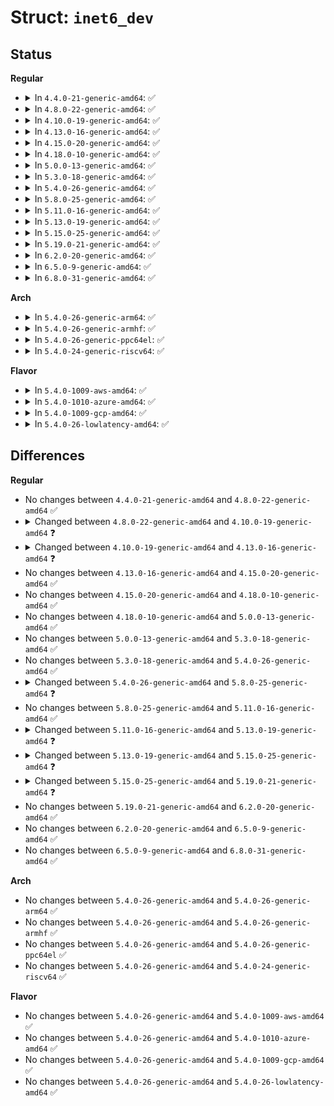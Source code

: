 # Struct: <code>inet6_dev</code>

## Status
<b>Regular</b>
<ul>
<li>
<details>
<summary>In <code>4.4.0-21-generic-amd64</code>: ✅</summary>

```c
struct inet6_dev {
    struct net_device * dev;
    struct list_head addr_list;
    struct ifmcaddr6 * mc_list;
    struct ifmcaddr6 * mc_tomb;
    spinlock_t mc_lock;
    unsigned char mc_qrv;
    unsigned char mc_gq_running;
    unsigned char mc_ifc_count;
    unsigned char mc_dad_count;
    long unsigned int mc_v1_seen;
    long unsigned int mc_qi;
    long unsigned int mc_qri;
    long unsigned int mc_maxdelay;
    struct timer_list mc_gq_timer;
    struct timer_list mc_ifc_timer;
    struct timer_list mc_dad_timer;
    struct ifacaddr6 * ac_list;
    rwlock_t lock;
    atomic_t refcnt;
    __u32 if_flags;
    int dead;
    u8[8] rndid;
    struct timer_list regen_timer;
    struct list_head tempaddr_list;
    struct in6_addr token;
    struct neigh_parms * nd_parms;
    struct ipv6_devconf cnf;
    struct ipv6_devstat stats;
    struct timer_list rs_timer;
    __u8 rs_probes;
    __u8 addr_gen_mode;
    long unsigned int tstamp;
    struct callback_head rcu;
}
```
</details>
</li>
<li>
<details>
<summary>In <code>4.8.0-22-generic-amd64</code>: ✅</summary>

```c
struct inet6_dev {
    struct net_device * dev;
    struct list_head addr_list;
    struct ifmcaddr6 * mc_list;
    struct ifmcaddr6 * mc_tomb;
    spinlock_t mc_lock;
    unsigned char mc_qrv;
    unsigned char mc_gq_running;
    unsigned char mc_ifc_count;
    unsigned char mc_dad_count;
    long unsigned int mc_v1_seen;
    long unsigned int mc_qi;
    long unsigned int mc_qri;
    long unsigned int mc_maxdelay;
    struct timer_list mc_gq_timer;
    struct timer_list mc_ifc_timer;
    struct timer_list mc_dad_timer;
    struct ifacaddr6 * ac_list;
    rwlock_t lock;
    atomic_t refcnt;
    __u32 if_flags;
    int dead;
    u8[8] rndid;
    struct timer_list regen_timer;
    struct list_head tempaddr_list;
    struct in6_addr token;
    struct neigh_parms * nd_parms;
    struct ipv6_devconf cnf;
    struct ipv6_devstat stats;
    struct timer_list rs_timer;
    __u8 rs_probes;
    __u8 addr_gen_mode;
    long unsigned int tstamp;
    struct callback_head rcu;
}
```
</details>
</li>
<li>
<details>
<summary>In <code>4.10.0-19-generic-amd64</code>: ✅</summary>

```c
struct inet6_dev {
    struct net_device * dev;
    struct list_head addr_list;
    struct ifmcaddr6 * mc_list;
    struct ifmcaddr6 * mc_tomb;
    spinlock_t mc_lock;
    unsigned char mc_qrv;
    unsigned char mc_gq_running;
    unsigned char mc_ifc_count;
    unsigned char mc_dad_count;
    long unsigned int mc_v1_seen;
    long unsigned int mc_qi;
    long unsigned int mc_qri;
    long unsigned int mc_maxdelay;
    struct timer_list mc_gq_timer;
    struct timer_list mc_ifc_timer;
    struct timer_list mc_dad_timer;
    struct ifacaddr6 * ac_list;
    rwlock_t lock;
    atomic_t refcnt;
    __u32 if_flags;
    int dead;
    u32 desync_factor;
    u8[8] rndid;
    struct list_head tempaddr_list;
    struct in6_addr token;
    struct neigh_parms * nd_parms;
    struct ipv6_devconf cnf;
    struct ipv6_devstat stats;
    struct timer_list rs_timer;
    __s32 rs_interval;
    __u8 rs_probes;
    __u8 addr_gen_mode;
    long unsigned int tstamp;
    struct callback_head rcu;
}
```
</details>
</li>
<li>
<details>
<summary>In <code>4.13.0-16-generic-amd64</code>: ✅</summary>

```c
struct inet6_dev {
    struct net_device * dev;
    struct list_head addr_list;
    struct ifmcaddr6 * mc_list;
    struct ifmcaddr6 * mc_tomb;
    spinlock_t mc_lock;
    unsigned char mc_qrv;
    unsigned char mc_gq_running;
    unsigned char mc_ifc_count;
    unsigned char mc_dad_count;
    long unsigned int mc_v1_seen;
    long unsigned int mc_qi;
    long unsigned int mc_qri;
    long unsigned int mc_maxdelay;
    struct timer_list mc_gq_timer;
    struct timer_list mc_ifc_timer;
    struct timer_list mc_dad_timer;
    struct ifacaddr6 * ac_list;
    rwlock_t lock;
    refcount_t refcnt;
    __u32 if_flags;
    int dead;
    u32 desync_factor;
    u8[8] rndid;
    struct list_head tempaddr_list;
    struct in6_addr token;
    struct neigh_parms * nd_parms;
    struct ipv6_devconf cnf;
    struct ipv6_devstat stats;
    struct timer_list rs_timer;
    __s32 rs_interval;
    __u8 rs_probes;
    long unsigned int tstamp;
    struct callback_head rcu;
}
```
</details>
</li>
<li>
<details>
<summary>In <code>4.15.0-20-generic-amd64</code>: ✅</summary>

```c
struct inet6_dev {
    struct net_device * dev;
    struct list_head addr_list;
    struct ifmcaddr6 * mc_list;
    struct ifmcaddr6 * mc_tomb;
    spinlock_t mc_lock;
    unsigned char mc_qrv;
    unsigned char mc_gq_running;
    unsigned char mc_ifc_count;
    unsigned char mc_dad_count;
    long unsigned int mc_v1_seen;
    long unsigned int mc_qi;
    long unsigned int mc_qri;
    long unsigned int mc_maxdelay;
    struct timer_list mc_gq_timer;
    struct timer_list mc_ifc_timer;
    struct timer_list mc_dad_timer;
    struct ifacaddr6 * ac_list;
    rwlock_t lock;
    refcount_t refcnt;
    __u32 if_flags;
    int dead;
    u32 desync_factor;
    u8[8] rndid;
    struct list_head tempaddr_list;
    struct in6_addr token;
    struct neigh_parms * nd_parms;
    struct ipv6_devconf cnf;
    struct ipv6_devstat stats;
    struct timer_list rs_timer;
    __s32 rs_interval;
    __u8 rs_probes;
    long unsigned int tstamp;
    struct callback_head rcu;
}
```
</details>
</li>
<li>
<details>
<summary>In <code>4.18.0-10-generic-amd64</code>: ✅</summary>

```c
struct inet6_dev {
    struct net_device * dev;
    struct list_head addr_list;
    struct ifmcaddr6 * mc_list;
    struct ifmcaddr6 * mc_tomb;
    spinlock_t mc_lock;
    unsigned char mc_qrv;
    unsigned char mc_gq_running;
    unsigned char mc_ifc_count;
    unsigned char mc_dad_count;
    long unsigned int mc_v1_seen;
    long unsigned int mc_qi;
    long unsigned int mc_qri;
    long unsigned int mc_maxdelay;
    struct timer_list mc_gq_timer;
    struct timer_list mc_ifc_timer;
    struct timer_list mc_dad_timer;
    struct ifacaddr6 * ac_list;
    rwlock_t lock;
    refcount_t refcnt;
    __u32 if_flags;
    int dead;
    u32 desync_factor;
    u8[8] rndid;
    struct list_head tempaddr_list;
    struct in6_addr token;
    struct neigh_parms * nd_parms;
    struct ipv6_devconf cnf;
    struct ipv6_devstat stats;
    struct timer_list rs_timer;
    __s32 rs_interval;
    __u8 rs_probes;
    long unsigned int tstamp;
    struct callback_head rcu;
}
```
</details>
</li>
<li>
<details>
<summary>In <code>5.0.0-13-generic-amd64</code>: ✅</summary>

```c
struct inet6_dev {
    struct net_device * dev;
    struct list_head addr_list;
    struct ifmcaddr6 * mc_list;
    struct ifmcaddr6 * mc_tomb;
    spinlock_t mc_lock;
    unsigned char mc_qrv;
    unsigned char mc_gq_running;
    unsigned char mc_ifc_count;
    unsigned char mc_dad_count;
    long unsigned int mc_v1_seen;
    long unsigned int mc_qi;
    long unsigned int mc_qri;
    long unsigned int mc_maxdelay;
    struct timer_list mc_gq_timer;
    struct timer_list mc_ifc_timer;
    struct timer_list mc_dad_timer;
    struct ifacaddr6 * ac_list;
    rwlock_t lock;
    refcount_t refcnt;
    __u32 if_flags;
    int dead;
    u32 desync_factor;
    u8[8] rndid;
    struct list_head tempaddr_list;
    struct in6_addr token;
    struct neigh_parms * nd_parms;
    struct ipv6_devconf cnf;
    struct ipv6_devstat stats;
    struct timer_list rs_timer;
    __s32 rs_interval;
    __u8 rs_probes;
    long unsigned int tstamp;
    struct callback_head rcu;
}
```
</details>
</li>
<li>
<details>
<summary>In <code>5.3.0-18-generic-amd64</code>: ✅</summary>

```c
struct inet6_dev {
    struct net_device * dev;
    struct list_head addr_list;
    struct ifmcaddr6 * mc_list;
    struct ifmcaddr6 * mc_tomb;
    spinlock_t mc_lock;
    unsigned char mc_qrv;
    unsigned char mc_gq_running;
    unsigned char mc_ifc_count;
    unsigned char mc_dad_count;
    long unsigned int mc_v1_seen;
    long unsigned int mc_qi;
    long unsigned int mc_qri;
    long unsigned int mc_maxdelay;
    struct timer_list mc_gq_timer;
    struct timer_list mc_ifc_timer;
    struct timer_list mc_dad_timer;
    struct ifacaddr6 * ac_list;
    rwlock_t lock;
    refcount_t refcnt;
    __u32 if_flags;
    int dead;
    u32 desync_factor;
    u8[8] rndid;
    struct list_head tempaddr_list;
    struct in6_addr token;
    struct neigh_parms * nd_parms;
    struct ipv6_devconf cnf;
    struct ipv6_devstat stats;
    struct timer_list rs_timer;
    __s32 rs_interval;
    __u8 rs_probes;
    long unsigned int tstamp;
    struct callback_head rcu;
}
```
</details>
</li>
<li>
<details>
<summary>In <code>5.4.0-26-generic-amd64</code>: ✅</summary>

```c
struct inet6_dev {
    struct net_device * dev;
    struct list_head addr_list;
    struct ifmcaddr6 * mc_list;
    struct ifmcaddr6 * mc_tomb;
    spinlock_t mc_lock;
    unsigned char mc_qrv;
    unsigned char mc_gq_running;
    unsigned char mc_ifc_count;
    unsigned char mc_dad_count;
    long unsigned int mc_v1_seen;
    long unsigned int mc_qi;
    long unsigned int mc_qri;
    long unsigned int mc_maxdelay;
    struct timer_list mc_gq_timer;
    struct timer_list mc_ifc_timer;
    struct timer_list mc_dad_timer;
    struct ifacaddr6 * ac_list;
    rwlock_t lock;
    refcount_t refcnt;
    __u32 if_flags;
    int dead;
    u32 desync_factor;
    u8[8] rndid;
    struct list_head tempaddr_list;
    struct in6_addr token;
    struct neigh_parms * nd_parms;
    struct ipv6_devconf cnf;
    struct ipv6_devstat stats;
    struct timer_list rs_timer;
    __s32 rs_interval;
    __u8 rs_probes;
    long unsigned int tstamp;
    struct callback_head rcu;
}
```
</details>
</li>
<li>
<details>
<summary>In <code>5.8.0-25-generic-amd64</code>: ✅</summary>

```c
struct inet6_dev {
    struct net_device * dev;
    struct list_head addr_list;
    struct ifmcaddr6 * mc_list;
    struct ifmcaddr6 * mc_tomb;
    spinlock_t mc_lock;
    unsigned char mc_qrv;
    unsigned char mc_gq_running;
    unsigned char mc_ifc_count;
    unsigned char mc_dad_count;
    long unsigned int mc_v1_seen;
    long unsigned int mc_qi;
    long unsigned int mc_qri;
    long unsigned int mc_maxdelay;
    struct timer_list mc_gq_timer;
    struct timer_list mc_ifc_timer;
    struct timer_list mc_dad_timer;
    struct ifacaddr6 * ac_list;
    rwlock_t lock;
    refcount_t refcnt;
    __u32 if_flags;
    int dead;
    u32 desync_factor;
    struct list_head tempaddr_list;
    struct in6_addr token;
    struct neigh_parms * nd_parms;
    struct ipv6_devconf cnf;
    struct ipv6_devstat stats;
    struct timer_list rs_timer;
    __s32 rs_interval;
    __u8 rs_probes;
    long unsigned int tstamp;
    struct callback_head rcu;
}
```
</details>
</li>
<li>
<details>
<summary>In <code>5.11.0-16-generic-amd64</code>: ✅</summary>

```c
struct inet6_dev {
    struct net_device * dev;
    struct list_head addr_list;
    struct ifmcaddr6 * mc_list;
    struct ifmcaddr6 * mc_tomb;
    spinlock_t mc_lock;
    unsigned char mc_qrv;
    unsigned char mc_gq_running;
    unsigned char mc_ifc_count;
    unsigned char mc_dad_count;
    long unsigned int mc_v1_seen;
    long unsigned int mc_qi;
    long unsigned int mc_qri;
    long unsigned int mc_maxdelay;
    struct timer_list mc_gq_timer;
    struct timer_list mc_ifc_timer;
    struct timer_list mc_dad_timer;
    struct ifacaddr6 * ac_list;
    rwlock_t lock;
    refcount_t refcnt;
    __u32 if_flags;
    int dead;
    u32 desync_factor;
    struct list_head tempaddr_list;
    struct in6_addr token;
    struct neigh_parms * nd_parms;
    struct ipv6_devconf cnf;
    struct ipv6_devstat stats;
    struct timer_list rs_timer;
    __s32 rs_interval;
    __u8 rs_probes;
    long unsigned int tstamp;
    struct callback_head rcu;
}
```
</details>
</li>
<li>
<details>
<summary>In <code>5.13.0-19-generic-amd64</code>: ✅</summary>

```c
struct inet6_dev {
    struct net_device * dev;
    struct list_head addr_list;
    struct ifmcaddr6 * mc_list;
    struct ifmcaddr6 * mc_tomb;
    unsigned char mc_qrv;
    unsigned char mc_gq_running;
    unsigned char mc_ifc_count;
    unsigned char mc_dad_count;
    long unsigned int mc_v1_seen;
    long unsigned int mc_qi;
    long unsigned int mc_qri;
    long unsigned int mc_maxdelay;
    struct delayed_work mc_gq_work;
    struct delayed_work mc_ifc_work;
    struct delayed_work mc_dad_work;
    struct delayed_work mc_query_work;
    struct delayed_work mc_report_work;
    struct sk_buff_head mc_query_queue;
    struct sk_buff_head mc_report_queue;
    spinlock_t mc_query_lock;
    spinlock_t mc_report_lock;
    struct mutex mc_lock;
    struct ifacaddr6 * ac_list;
    rwlock_t lock;
    refcount_t refcnt;
    __u32 if_flags;
    int dead;
    u32 desync_factor;
    struct list_head tempaddr_list;
    struct in6_addr token;
    struct neigh_parms * nd_parms;
    struct ipv6_devconf cnf;
    struct ipv6_devstat stats;
    struct timer_list rs_timer;
    __s32 rs_interval;
    __u8 rs_probes;
    long unsigned int tstamp;
    struct callback_head rcu;
}
```
</details>
</li>
<li>
<details>
<summary>In <code>5.15.0-25-generic-amd64</code>: ✅</summary>

```c
struct inet6_dev {
    struct net_device * dev;
    struct list_head addr_list;
    struct ifmcaddr6 * mc_list;
    struct ifmcaddr6 * mc_tomb;
    unsigned char mc_qrv;
    unsigned char mc_gq_running;
    unsigned char mc_ifc_count;
    unsigned char mc_dad_count;
    long unsigned int mc_v1_seen;
    long unsigned int mc_qi;
    long unsigned int mc_qri;
    long unsigned int mc_maxdelay;
    struct delayed_work mc_gq_work;
    struct delayed_work mc_ifc_work;
    struct delayed_work mc_dad_work;
    struct delayed_work mc_query_work;
    struct delayed_work mc_report_work;
    struct sk_buff_head mc_query_queue;
    struct sk_buff_head mc_report_queue;
    spinlock_t mc_query_lock;
    spinlock_t mc_report_lock;
    struct mutex mc_lock;
    struct ifacaddr6 * ac_list;
    rwlock_t lock;
    refcount_t refcnt;
    __u32 if_flags;
    int dead;
    u32 desync_factor;
    struct list_head tempaddr_list;
    struct in6_addr token;
    struct neigh_parms * nd_parms;
    struct ipv6_devconf cnf;
    struct ipv6_devstat stats;
    struct timer_list rs_timer;
    __s32 rs_interval;
    __u8 rs_probes;
    long unsigned int tstamp;
    struct callback_head rcu;
    unsigned int ra_mtu;
}
```
</details>
</li>
<li>
<details>
<summary>In <code>5.19.0-21-generic-amd64</code>: ✅</summary>

```c
struct inet6_dev {
    struct net_device * dev;
    netdevice_tracker dev_tracker;
    struct list_head addr_list;
    struct ifmcaddr6 * mc_list;
    struct ifmcaddr6 * mc_tomb;
    unsigned char mc_qrv;
    unsigned char mc_gq_running;
    unsigned char mc_ifc_count;
    unsigned char mc_dad_count;
    long unsigned int mc_v1_seen;
    long unsigned int mc_qi;
    long unsigned int mc_qri;
    long unsigned int mc_maxdelay;
    struct delayed_work mc_gq_work;
    struct delayed_work mc_ifc_work;
    struct delayed_work mc_dad_work;
    struct delayed_work mc_query_work;
    struct delayed_work mc_report_work;
    struct sk_buff_head mc_query_queue;
    struct sk_buff_head mc_report_queue;
    spinlock_t mc_query_lock;
    spinlock_t mc_report_lock;
    struct mutex mc_lock;
    struct ifacaddr6 * ac_list;
    rwlock_t lock;
    refcount_t refcnt;
    __u32 if_flags;
    int dead;
    u32 desync_factor;
    struct list_head tempaddr_list;
    struct in6_addr token;
    struct neigh_parms * nd_parms;
    struct ipv6_devconf cnf;
    struct ipv6_devstat stats;
    struct timer_list rs_timer;
    __s32 rs_interval;
    __u8 rs_probes;
    long unsigned int tstamp;
    struct callback_head rcu;
    unsigned int ra_mtu;
}
```
</details>
</li>
<li>
<details>
<summary>In <code>6.2.0-20-generic-amd64</code>: ✅</summary>

```c
struct inet6_dev {
    struct net_device * dev;
    netdevice_tracker dev_tracker;
    struct list_head addr_list;
    struct ifmcaddr6 * mc_list;
    struct ifmcaddr6 * mc_tomb;
    unsigned char mc_qrv;
    unsigned char mc_gq_running;
    unsigned char mc_ifc_count;
    unsigned char mc_dad_count;
    long unsigned int mc_v1_seen;
    long unsigned int mc_qi;
    long unsigned int mc_qri;
    long unsigned int mc_maxdelay;
    struct delayed_work mc_gq_work;
    struct delayed_work mc_ifc_work;
    struct delayed_work mc_dad_work;
    struct delayed_work mc_query_work;
    struct delayed_work mc_report_work;
    struct sk_buff_head mc_query_queue;
    struct sk_buff_head mc_report_queue;
    spinlock_t mc_query_lock;
    spinlock_t mc_report_lock;
    struct mutex mc_lock;
    struct ifacaddr6 * ac_list;
    rwlock_t lock;
    refcount_t refcnt;
    __u32 if_flags;
    int dead;
    u32 desync_factor;
    struct list_head tempaddr_list;
    struct in6_addr token;
    struct neigh_parms * nd_parms;
    struct ipv6_devconf cnf;
    struct ipv6_devstat stats;
    struct timer_list rs_timer;
    __s32 rs_interval;
    __u8 rs_probes;
    long unsigned int tstamp;
    struct callback_head rcu;
    unsigned int ra_mtu;
}
```
</details>
</li>
<li>
<details>
<summary>In <code>6.5.0-9-generic-amd64</code>: ✅</summary>

```c
struct inet6_dev {
    struct net_device * dev;
    netdevice_tracker dev_tracker;
    struct list_head addr_list;
    struct ifmcaddr6 * mc_list;
    struct ifmcaddr6 * mc_tomb;
    unsigned char mc_qrv;
    unsigned char mc_gq_running;
    unsigned char mc_ifc_count;
    unsigned char mc_dad_count;
    long unsigned int mc_v1_seen;
    long unsigned int mc_qi;
    long unsigned int mc_qri;
    long unsigned int mc_maxdelay;
    struct delayed_work mc_gq_work;
    struct delayed_work mc_ifc_work;
    struct delayed_work mc_dad_work;
    struct delayed_work mc_query_work;
    struct delayed_work mc_report_work;
    struct sk_buff_head mc_query_queue;
    struct sk_buff_head mc_report_queue;
    spinlock_t mc_query_lock;
    spinlock_t mc_report_lock;
    struct mutex mc_lock;
    struct ifacaddr6 * ac_list;
    rwlock_t lock;
    refcount_t refcnt;
    __u32 if_flags;
    int dead;
    u32 desync_factor;
    struct list_head tempaddr_list;
    struct in6_addr token;
    struct neigh_parms * nd_parms;
    struct ipv6_devconf cnf;
    struct ipv6_devstat stats;
    struct timer_list rs_timer;
    __s32 rs_interval;
    __u8 rs_probes;
    long unsigned int tstamp;
    struct callback_head rcu;
    unsigned int ra_mtu;
}
```
</details>
</li>
<li>
<details>
<summary>In <code>6.8.0-31-generic-amd64</code>: ✅</summary>

```c
struct inet6_dev {
    struct net_device * dev;
    netdevice_tracker dev_tracker;
    struct list_head addr_list;
    struct ifmcaddr6 * mc_list;
    struct ifmcaddr6 * mc_tomb;
    unsigned char mc_qrv;
    unsigned char mc_gq_running;
    unsigned char mc_ifc_count;
    unsigned char mc_dad_count;
    long unsigned int mc_v1_seen;
    long unsigned int mc_qi;
    long unsigned int mc_qri;
    long unsigned int mc_maxdelay;
    struct delayed_work mc_gq_work;
    struct delayed_work mc_ifc_work;
    struct delayed_work mc_dad_work;
    struct delayed_work mc_query_work;
    struct delayed_work mc_report_work;
    struct sk_buff_head mc_query_queue;
    struct sk_buff_head mc_report_queue;
    spinlock_t mc_query_lock;
    spinlock_t mc_report_lock;
    struct mutex mc_lock;
    struct ifacaddr6 * ac_list;
    rwlock_t lock;
    refcount_t refcnt;
    __u32 if_flags;
    int dead;
    u32 desync_factor;
    struct list_head tempaddr_list;
    struct in6_addr token;
    struct neigh_parms * nd_parms;
    struct ipv6_devconf cnf;
    struct ipv6_devstat stats;
    struct timer_list rs_timer;
    __s32 rs_interval;
    __u8 rs_probes;
    long unsigned int tstamp;
    struct callback_head rcu;
    unsigned int ra_mtu;
}
```
</details>
</li>
</ul>
<b>Arch</b>
<ul>
<li>
<details>
<summary>In <code>5.4.0-26-generic-arm64</code>: ✅</summary>

```c
struct inet6_dev {
    struct net_device * dev;
    struct list_head addr_list;
    struct ifmcaddr6 * mc_list;
    struct ifmcaddr6 * mc_tomb;
    spinlock_t mc_lock;
    unsigned char mc_qrv;
    unsigned char mc_gq_running;
    unsigned char mc_ifc_count;
    unsigned char mc_dad_count;
    long unsigned int mc_v1_seen;
    long unsigned int mc_qi;
    long unsigned int mc_qri;
    long unsigned int mc_maxdelay;
    struct timer_list mc_gq_timer;
    struct timer_list mc_ifc_timer;
    struct timer_list mc_dad_timer;
    struct ifacaddr6 * ac_list;
    rwlock_t lock;
    refcount_t refcnt;
    __u32 if_flags;
    int dead;
    u32 desync_factor;
    u8[8] rndid;
    struct list_head tempaddr_list;
    struct in6_addr token;
    struct neigh_parms * nd_parms;
    struct ipv6_devconf cnf;
    struct ipv6_devstat stats;
    struct timer_list rs_timer;
    __s32 rs_interval;
    __u8 rs_probes;
    long unsigned int tstamp;
    struct callback_head rcu;
}
```
</details>
</li>
<li>
<details>
<summary>In <code>5.4.0-26-generic-armhf</code>: ✅</summary>

```c
struct inet6_dev {
    struct net_device * dev;
    struct list_head addr_list;
    struct ifmcaddr6 * mc_list;
    struct ifmcaddr6 * mc_tomb;
    spinlock_t mc_lock;
    unsigned char mc_qrv;
    unsigned char mc_gq_running;
    unsigned char mc_ifc_count;
    unsigned char mc_dad_count;
    long unsigned int mc_v1_seen;
    long unsigned int mc_qi;
    long unsigned int mc_qri;
    long unsigned int mc_maxdelay;
    struct timer_list mc_gq_timer;
    struct timer_list mc_ifc_timer;
    struct timer_list mc_dad_timer;
    struct ifacaddr6 * ac_list;
    rwlock_t lock;
    refcount_t refcnt;
    __u32 if_flags;
    int dead;
    u32 desync_factor;
    u8[8] rndid;
    struct list_head tempaddr_list;
    struct in6_addr token;
    struct neigh_parms * nd_parms;
    struct ipv6_devconf cnf;
    struct ipv6_devstat stats;
    struct timer_list rs_timer;
    __s32 rs_interval;
    __u8 rs_probes;
    long unsigned int tstamp;
    struct callback_head rcu;
}
```
</details>
</li>
<li>
<details>
<summary>In <code>5.4.0-26-generic-ppc64el</code>: ✅</summary>

```c
struct inet6_dev {
    struct net_device * dev;
    struct list_head addr_list;
    struct ifmcaddr6 * mc_list;
    struct ifmcaddr6 * mc_tomb;
    spinlock_t mc_lock;
    unsigned char mc_qrv;
    unsigned char mc_gq_running;
    unsigned char mc_ifc_count;
    unsigned char mc_dad_count;
    long unsigned int mc_v1_seen;
    long unsigned int mc_qi;
    long unsigned int mc_qri;
    long unsigned int mc_maxdelay;
    struct timer_list mc_gq_timer;
    struct timer_list mc_ifc_timer;
    struct timer_list mc_dad_timer;
    struct ifacaddr6 * ac_list;
    rwlock_t lock;
    refcount_t refcnt;
    __u32 if_flags;
    int dead;
    u32 desync_factor;
    u8[8] rndid;
    struct list_head tempaddr_list;
    struct in6_addr token;
    struct neigh_parms * nd_parms;
    struct ipv6_devconf cnf;
    struct ipv6_devstat stats;
    struct timer_list rs_timer;
    __s32 rs_interval;
    __u8 rs_probes;
    long unsigned int tstamp;
    struct callback_head rcu;
}
```
</details>
</li>
<li>
<details>
<summary>In <code>5.4.0-24-generic-riscv64</code>: ✅</summary>

```c
struct inet6_dev {
    struct net_device * dev;
    struct list_head addr_list;
    struct ifmcaddr6 * mc_list;
    struct ifmcaddr6 * mc_tomb;
    spinlock_t mc_lock;
    unsigned char mc_qrv;
    unsigned char mc_gq_running;
    unsigned char mc_ifc_count;
    unsigned char mc_dad_count;
    long unsigned int mc_v1_seen;
    long unsigned int mc_qi;
    long unsigned int mc_qri;
    long unsigned int mc_maxdelay;
    struct timer_list mc_gq_timer;
    struct timer_list mc_ifc_timer;
    struct timer_list mc_dad_timer;
    struct ifacaddr6 * ac_list;
    rwlock_t lock;
    refcount_t refcnt;
    __u32 if_flags;
    int dead;
    u32 desync_factor;
    u8[8] rndid;
    struct list_head tempaddr_list;
    struct in6_addr token;
    struct neigh_parms * nd_parms;
    struct ipv6_devconf cnf;
    struct ipv6_devstat stats;
    struct timer_list rs_timer;
    __s32 rs_interval;
    __u8 rs_probes;
    long unsigned int tstamp;
    struct callback_head rcu;
}
```
</details>
</li>
</ul>
<b>Flavor</b>
<ul>
<li>
<details>
<summary>In <code>5.4.0-1009-aws-amd64</code>: ✅</summary>

```c
struct inet6_dev {
    struct net_device * dev;
    struct list_head addr_list;
    struct ifmcaddr6 * mc_list;
    struct ifmcaddr6 * mc_tomb;
    spinlock_t mc_lock;
    unsigned char mc_qrv;
    unsigned char mc_gq_running;
    unsigned char mc_ifc_count;
    unsigned char mc_dad_count;
    long unsigned int mc_v1_seen;
    long unsigned int mc_qi;
    long unsigned int mc_qri;
    long unsigned int mc_maxdelay;
    struct timer_list mc_gq_timer;
    struct timer_list mc_ifc_timer;
    struct timer_list mc_dad_timer;
    struct ifacaddr6 * ac_list;
    rwlock_t lock;
    refcount_t refcnt;
    __u32 if_flags;
    int dead;
    u32 desync_factor;
    u8[8] rndid;
    struct list_head tempaddr_list;
    struct in6_addr token;
    struct neigh_parms * nd_parms;
    struct ipv6_devconf cnf;
    struct ipv6_devstat stats;
    struct timer_list rs_timer;
    __s32 rs_interval;
    __u8 rs_probes;
    long unsigned int tstamp;
    struct callback_head rcu;
}
```
</details>
</li>
<li>
<details>
<summary>In <code>5.4.0-1010-azure-amd64</code>: ✅</summary>

```c
struct inet6_dev {
    struct net_device * dev;
    struct list_head addr_list;
    struct ifmcaddr6 * mc_list;
    struct ifmcaddr6 * mc_tomb;
    spinlock_t mc_lock;
    unsigned char mc_qrv;
    unsigned char mc_gq_running;
    unsigned char mc_ifc_count;
    unsigned char mc_dad_count;
    long unsigned int mc_v1_seen;
    long unsigned int mc_qi;
    long unsigned int mc_qri;
    long unsigned int mc_maxdelay;
    struct timer_list mc_gq_timer;
    struct timer_list mc_ifc_timer;
    struct timer_list mc_dad_timer;
    struct ifacaddr6 * ac_list;
    rwlock_t lock;
    refcount_t refcnt;
    __u32 if_flags;
    int dead;
    u32 desync_factor;
    u8[8] rndid;
    struct list_head tempaddr_list;
    struct in6_addr token;
    struct neigh_parms * nd_parms;
    struct ipv6_devconf cnf;
    struct ipv6_devstat stats;
    struct timer_list rs_timer;
    __s32 rs_interval;
    __u8 rs_probes;
    long unsigned int tstamp;
    struct callback_head rcu;
}
```
</details>
</li>
<li>
<details>
<summary>In <code>5.4.0-1009-gcp-amd64</code>: ✅</summary>

```c
struct inet6_dev {
    struct net_device * dev;
    struct list_head addr_list;
    struct ifmcaddr6 * mc_list;
    struct ifmcaddr6 * mc_tomb;
    spinlock_t mc_lock;
    unsigned char mc_qrv;
    unsigned char mc_gq_running;
    unsigned char mc_ifc_count;
    unsigned char mc_dad_count;
    long unsigned int mc_v1_seen;
    long unsigned int mc_qi;
    long unsigned int mc_qri;
    long unsigned int mc_maxdelay;
    struct timer_list mc_gq_timer;
    struct timer_list mc_ifc_timer;
    struct timer_list mc_dad_timer;
    struct ifacaddr6 * ac_list;
    rwlock_t lock;
    refcount_t refcnt;
    __u32 if_flags;
    int dead;
    u32 desync_factor;
    u8[8] rndid;
    struct list_head tempaddr_list;
    struct in6_addr token;
    struct neigh_parms * nd_parms;
    struct ipv6_devconf cnf;
    struct ipv6_devstat stats;
    struct timer_list rs_timer;
    __s32 rs_interval;
    __u8 rs_probes;
    long unsigned int tstamp;
    struct callback_head rcu;
}
```
</details>
</li>
<li>
<details>
<summary>In <code>5.4.0-26-lowlatency-amd64</code>: ✅</summary>

```c
struct inet6_dev {
    struct net_device * dev;
    struct list_head addr_list;
    struct ifmcaddr6 * mc_list;
    struct ifmcaddr6 * mc_tomb;
    spinlock_t mc_lock;
    unsigned char mc_qrv;
    unsigned char mc_gq_running;
    unsigned char mc_ifc_count;
    unsigned char mc_dad_count;
    long unsigned int mc_v1_seen;
    long unsigned int mc_qi;
    long unsigned int mc_qri;
    long unsigned int mc_maxdelay;
    struct timer_list mc_gq_timer;
    struct timer_list mc_ifc_timer;
    struct timer_list mc_dad_timer;
    struct ifacaddr6 * ac_list;
    rwlock_t lock;
    refcount_t refcnt;
    __u32 if_flags;
    int dead;
    u32 desync_factor;
    u8[8] rndid;
    struct list_head tempaddr_list;
    struct in6_addr token;
    struct neigh_parms * nd_parms;
    struct ipv6_devconf cnf;
    struct ipv6_devstat stats;
    struct timer_list rs_timer;
    __s32 rs_interval;
    __u8 rs_probes;
    long unsigned int tstamp;
    struct callback_head rcu;
}
```
</details>
</li>
</ul>

## Differences
<b>Regular</b>
<ul>
<li>
No changes between <code>4.4.0-21-generic-amd64</code> and <code>4.8.0-22-generic-amd64</code> ✅
</li>
<li>
<details>
<summary>Changed between <code>4.8.0-22-generic-amd64</code> and <code>4.10.0-19-generic-amd64</code> ❓</summary>
<ul>
<li>
<b>Field added. </b>
<code>u32 desync_factor</code>
</li>
<li>
<b>Field added. </b>
<code>__s32 rs_interval</code>
</li>
<li>
<b>Field removed. </b>
<code>struct timer_list regen_timer</code>
</li>
</ul>
</details>
</li>
<li>
<details>
<summary>Changed between <code>4.10.0-19-generic-amd64</code> and <code>4.13.0-16-generic-amd64</code> ❓</summary>
<ul>
<li>
<b>Field removed. </b>
<code>__u8 addr_gen_mode</code>
</li>
<li>
<b>Field type changed. </b>
<code>atomic_t refcnt</code> ➡️ <code>refcount_t refcnt</code>
</li>
</ul>
</details>
</li>
<li>
No changes between <code>4.13.0-16-generic-amd64</code> and <code>4.15.0-20-generic-amd64</code> ✅
</li>
<li>
No changes between <code>4.15.0-20-generic-amd64</code> and <code>4.18.0-10-generic-amd64</code> ✅
</li>
<li>
No changes between <code>4.18.0-10-generic-amd64</code> and <code>5.0.0-13-generic-amd64</code> ✅
</li>
<li>
No changes between <code>5.0.0-13-generic-amd64</code> and <code>5.3.0-18-generic-amd64</code> ✅
</li>
<li>
No changes between <code>5.3.0-18-generic-amd64</code> and <code>5.4.0-26-generic-amd64</code> ✅
</li>
<li>
<details>
<summary>Changed between <code>5.4.0-26-generic-amd64</code> and <code>5.8.0-25-generic-amd64</code> ❓</summary>
<ul>
<li>
<b>Field removed. </b>
<code>u8[8] rndid</code>
</li>
</ul>
</details>
</li>
<li>
No changes between <code>5.8.0-25-generic-amd64</code> and <code>5.11.0-16-generic-amd64</code> ✅
</li>
<li>
<details>
<summary>Changed between <code>5.11.0-16-generic-amd64</code> and <code>5.13.0-19-generic-amd64</code> ❓</summary>
<ul>
<li>
<b>Field added. </b>
<code>struct delayed_work mc_gq_work</code>
</li>
<li>
<b>Field added. </b>
<code>struct delayed_work mc_ifc_work</code>
</li>
<li>
<b>Field added. </b>
<code>struct delayed_work mc_dad_work</code>
</li>
<li>
<b>Field added. </b>
<code>struct delayed_work mc_query_work</code>
</li>
<li>
<b>Field added. </b>
<code>struct delayed_work mc_report_work</code>
</li>
<li>
<b>Field added. </b>
<code>struct sk_buff_head mc_query_queue</code>
</li>
<li>
<b>Field added. </b>
<code>struct sk_buff_head mc_report_queue</code>
</li>
<li>
<b>Field added. </b>
<code>spinlock_t mc_query_lock</code>
</li>
<li>
<b>Field added. </b>
<code>spinlock_t mc_report_lock</code>
</li>
<li>
<b>Field removed. </b>
<code>struct timer_list mc_gq_timer</code>
</li>
<li>
<b>Field removed. </b>
<code>struct timer_list mc_ifc_timer</code>
</li>
<li>
<b>Field removed. </b>
<code>struct timer_list mc_dad_timer</code>
</li>
<li>
<b>Field type changed. </b>
<code>spinlock_t mc_lock</code> ➡️ <code>struct mutex mc_lock</code>
</li>
</ul>
</details>
</li>
<li>
<details>
<summary>Changed between <code>5.13.0-19-generic-amd64</code> and <code>5.15.0-25-generic-amd64</code> ❓</summary>
<ul>
<li>
<b>Field added. </b>
<code>unsigned int ra_mtu</code>
</li>
</ul>
</details>
</li>
<li>
<details>
<summary>Changed between <code>5.15.0-25-generic-amd64</code> and <code>5.19.0-21-generic-amd64</code> ❓</summary>
<ul>
<li>
<b>Field added. </b>
<code>netdevice_tracker dev_tracker</code>
</li>
</ul>
</details>
</li>
<li>
No changes between <code>5.19.0-21-generic-amd64</code> and <code>6.2.0-20-generic-amd64</code> ✅
</li>
<li>
No changes between <code>6.2.0-20-generic-amd64</code> and <code>6.5.0-9-generic-amd64</code> ✅
</li>
<li>
No changes between <code>6.5.0-9-generic-amd64</code> and <code>6.8.0-31-generic-amd64</code> ✅
</li>
</ul>
<b>Arch</b>
<ul>
<li>
No changes between <code>5.4.0-26-generic-amd64</code> and <code>5.4.0-26-generic-arm64</code> ✅
</li>
<li>
No changes between <code>5.4.0-26-generic-amd64</code> and <code>5.4.0-26-generic-armhf</code> ✅
</li>
<li>
No changes between <code>5.4.0-26-generic-amd64</code> and <code>5.4.0-26-generic-ppc64el</code> ✅
</li>
<li>
No changes between <code>5.4.0-26-generic-amd64</code> and <code>5.4.0-24-generic-riscv64</code> ✅
</li>
</ul>
<b>Flavor</b>
<ul>
<li>
No changes between <code>5.4.0-26-generic-amd64</code> and <code>5.4.0-1009-aws-amd64</code> ✅
</li>
<li>
No changes between <code>5.4.0-26-generic-amd64</code> and <code>5.4.0-1010-azure-amd64</code> ✅
</li>
<li>
No changes between <code>5.4.0-26-generic-amd64</code> and <code>5.4.0-1009-gcp-amd64</code> ✅
</li>
<li>
No changes between <code>5.4.0-26-generic-amd64</code> and <code>5.4.0-26-lowlatency-amd64</code> ✅
</li>
</ul>
